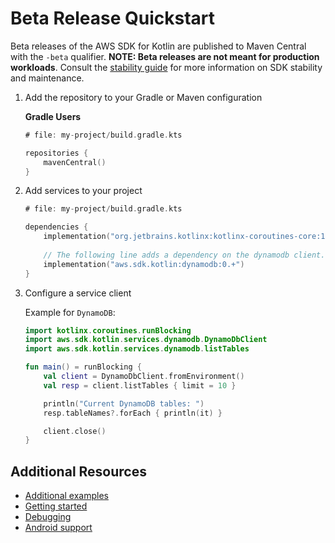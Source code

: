 # Beta Release Quickstart

Beta releases of the AWS SDK for Kotlin are published to Maven Central with the `-beta` qualifier. 
**NOTE: Beta releases are not meant for production workloads**.
Consult the [stability guide](stability.md) for more information on SDK stability and maintenance.

1. Add the repository to your Gradle or Maven configuration

    **Gradle Users**

    ```kt
    # file: my-project/build.gradle.kts

    repositories {
        mavenCentral()
    }
    ```


2. Add services to your project

    ```kt
    # file: my-project/build.gradle.kts

    dependencies {
        implementation("org.jetbrains.kotlinx:kotlinx-coroutines-core:1.6.3")
        
        // The following line adds a dependency on the dynamodb client.
        implementation("aws.sdk.kotlin:dynamodb:0.+")
    }
    ```

3. Configure a service client
   
    Example for `DynamoDB`:

    ```kotlin
    import kotlinx.coroutines.runBlocking
    import aws.sdk.kotlin.services.dynamodb.DynamoDbClient
    import aws.sdk.kotlin.services.dynamodb.listTables

    fun main() = runBlocking {
        val client = DynamoDbClient.fromEnvironment()
        val resp = client.listTables { limit = 10 }

        println("Current DynamoDB tables: ")
        resp.tableNames?.forEach { println(it) }

        client.close()
    }
    ```



## Additional Resources

* [Additional examples](https://github.com/awslabs/aws-sdk-kotlin/tree/main/examples)
* [Getting started](https://github.com/awslabs/aws-sdk-kotlin#getting-started)
* [Debugging](debugging.md)
* [Android support](targets.md#android)
